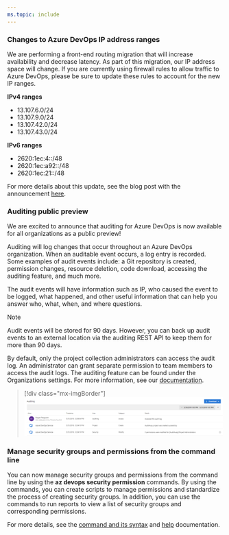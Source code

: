 ```yaml
---
ms.topic: include
---
```


### Changes to Azure DevOps IP address ranges

We are performing a front-end routing migration that will increase availability and decrease latency. As part of this migration, our IP address space will change. If you are currently using firewall rules to allow traffic to Azure DevOps, please be sure to update these rules to account for the new IP ranges.

**IPv4 ranges**
* 13.107.6.0/24
* 13.107.9.0/24
* 13.107.42.0/24
* 13.107.43.0/24

**IPv6 ranges**
* 2620:1ec:4::/48
* 2620:1ec:a92::/48
* 2620:1ec:21::/48

For more details about this update, see the blog post with the announcement [here](https://devblogs.microsoft.com/devops/new-ip-firewall-rules-for-azure-devops/). 

### Auditing public preview

We are excited to announce that auditing for Azure DevOps is now available for all organizations as a public preview!

Auditing will log changes that occur throughout an Azure DevOps organization. When an auditable event occurs, a log entry is recorded. Some examples of audit events include: a Git repository is created, permission changes, resource deletion, code download, accessing the auditing feature, and much more. 

The audit events will have information such as IP, who caused the event to be logged, what happened, and other useful information that can help you answer who, what, when, and where questions. 

> [!NOTE]
> Audit events will be stored for 90 days. However, you can back up audit events to an external location via the auditing REST API to keep them for more than 90 days.

By default, only the project collection administrators can access the audit log. An administrator can grant separate permission to team members to access the audit logs. The auditing feature can be found under the Organizations settings. For more information, see our [documentation](https://docs.microsoft.com/azure/devops/organizations/audit/azure-devops-auditing?view=azure-devops).

> [!div class="mx-imgBorder"]
> ![Azure auditing feature can be found under organizations settings.](../../media/153_01.png "Azure auditing feature can be found under organizations settings")

### Manage security groups and permissions from the command line

You can now manage security groups and permissions from the command line by using the **az devops security permission** commands. By using the commands, you can create scripts to manage permissions and standardize the process of creating security groups. In addition, you can use the commands to run reports to view a list of security groups and corresponding permissions. 

For more details, see the [command and its syntax](https://docs.microsoft.com/cli/azure/ext/azure-devops/devops/security/permission?view=azure-cli-latest&preserve-view=true) and [help](https://docs.microsoft.com/azure/devops/cli/permissions?view=azure-devops) documentation.
